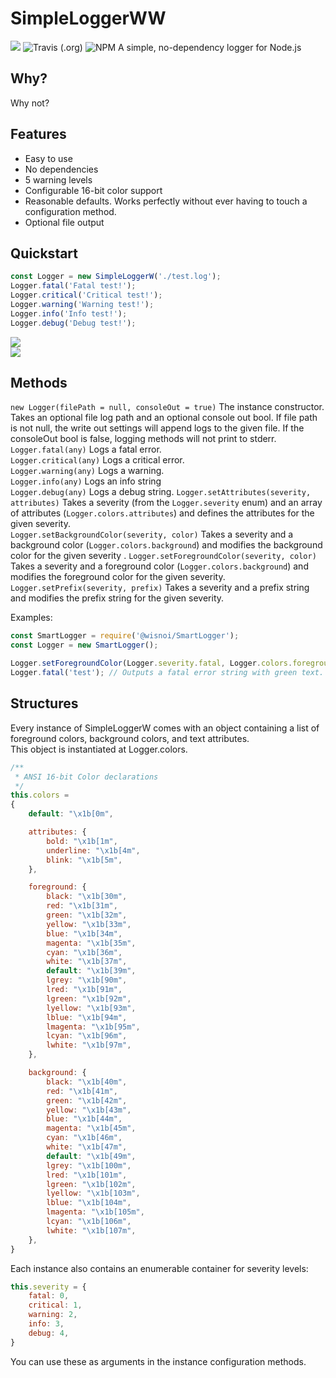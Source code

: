 # SimpleLoggerWW  
![](https://img.shields.io/bundlephobia/min/SimpleLoggerW) ![Travis (.org)](https://img.shields.io/travis/wisnoi/SimpleLoggerW) ![NPM](https://img.shields.io/npm/l/SimpleLoggerW)
A simple, no-dependency logger for Node.js

## Why?
Why not?

## Features

* Easy to use
* No dependencies
* 5 warning levels
* Configurable 16-bit color support
* Reasonable defaults. Works perfectly without ever having to touch a configuration method.
* Optional file output

## Quickstart
```js
const Logger = new SimpleLoggerW('./test.log');
Logger.fatal('Fatal test!');
Logger.critical('Critical test!');
Logger.warning('Warning test!');
Logger.info('Info test!');
Logger.debug('Debug test!');
```

![](https://i.imgur.com/xm8MLQH.png)  
![](https://i.imgur.com/u3G6VwP.png)


## Methods
`new Logger(filePath = null, consoleOut = true)` The instance constructor. Takes an optional file log path and an optional console out bool. If file path is not null, the write out settings will append logs to the given file. If the consoleOut bool is false, logging methods will not print to stderr. 
`Logger.fatal(any)` Logs a fatal error.  
`Logger.critical(any)` Logs a critical error.  
`Logger.warning(any)` Logs a warning.  
`Logger.info(any)` Logs an info string  
`Logger.debug(any)` Logs a debug string.
`Logger.setAttributes(severity, attributes)` Takes a severity (from the `Logger.severity` enum) and an array of attributes (`Logger.colors.attributes`) and defines the attributes for the given severity.  
`Logger.setBackgroundColor(severity, color)` Takes a severity and a background color (`Logger.colors.background`) and modifies the background color for the given severity  . 
`Logger.setForegroundColor(severity, color)` Takes a severity and a foreground color (`Logger.colors.background`) and modifies the foreground color for the given severity.
`Logger.setPrefix(severity, prefix)` Takes a severity and a prefix string and modifies the prefix string for the given severity.  
  
Examples:
```js
const SmartLogger = require('@wisnoi/SmartLogger');
const Logger = new SmartLogger();

Logger.setForegroundColor(Logger.severity.fatal, Logger.colors.foreground.green);
Logger.fatal('test'); // Outputs a fatal error string with green text.
```
## Structures

Every instance of SimpleLoggerW comes with an object containing a list of foreground colors, background colors, and text attributes.  
This object is instantiated at Logger.colors.
 
```js
/**
 * ANSI 16-bit Color declarations
 */
this.colors = 
{
    default: "\x1b[0m",

    attributes: {
        bold: "\x1b[1m",
        underline: "\x1b[4m",
        blink: "\x1b[5m",
    },

    foreground: {
        black: "\x1b[30m",
        red: "\x1b[31m",
        green: "\x1b[32m",
        yellow: "\x1b[33m",
        blue: "\x1b[34m",
        magenta: "\x1b[35m",
        cyan: "\x1b[36m",
        white: "\x1b[37m",
        default: "\x1b[39m",
        lgrey: "\x1b[90m",
        lred: "\x1b[91m",
        lgreen: "\x1b[92m",
        lyellow: "\x1b[93m",
        lblue: "\x1b[94m",
        lmagenta: "\x1b[95m",
        lcyan: "\x1b[96m",
        lwhite: "\x1b[97m",
    },

    background: {
        black: "\x1b[40m",
        red: "\x1b[41m",
        green: "\x1b[42m",
        yellow: "\x1b[43m",
        blue: "\x1b[44m",
        magenta: "\x1b[45m",
        cyan: "\x1b[46m",
        white: "\x1b[47m",
        default: "\x1b[49m",
        lgrey: "\x1b[100m",
        lred: "\x1b[101m",
        lgreen: "\x1b[102m",
        lyellow: "\x1b[103m",
        lblue: "\x1b[104m",
        lmagenta: "\x1b[105m",
        lcyan: "\x1b[106m",
        lwhite: "\x1b[107m",
    },
}
```  
Each instance also contains an enumerable container for severity levels:

```js
this.severity = {
    fatal: 0,
    critical: 1,
    warning: 2,
    info: 3,
    debug: 4,
}
```

You can use these as arguments in the instance configuration methods.